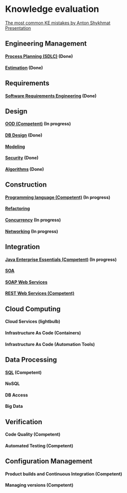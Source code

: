 # Knowledge evaluation

[The most common KE mistakes by Anton Shykhmat](https://www.youtube.com/watch?v=QYk26WmxmJ4)  
[Presentation](files/The%20most%20common%20KE%20mistakes.pptx)


## Engineering Management
#### [Process Planning (SDLC)](Process%20Planning%20%28SDLC%29.md) (Done)
#### [Estimation](Estimation.md) (Done)

## Requirements
#### [Software Requirements Engineering](Software%20Requirements%20Engineering.md) (Done)

## Design
#### [OOD (Competent)](OOD.md) (In progress)
#### [DB Design](DB%20Design.md) (Done)
#### [Modeling](Modeling.md)
#### [Security](Security.md) (Done)
#### [Algorithms](Algorithms.md) (Done)

## Construction
#### [Programming language (Competent)](Programming%20language.md) (In progress)
#### [Refactoring](Refactoring.md) 
#### [Concurrency](Concurrency.md) (In progress)
#### [Networking](Networking.md) (In progress)

## Integration
#### [Java Enterprise Essentials (Competent)](Java%20Enterprise%20Essentials.md) (In progress)
#### [SOA](SOA.md)
#### [SOAP Web Services](SOAP%20Web%20Services.md)
#### [REST Web Services (Competent)](REST%20Web%20Services.md)

## Cloud Computing
#### Cloud Services (lightbulb)
#### Infrastructure As Code (Containers)
#### Infrastructure As Code (Automation Tools)

## Data Processing
#### [SQL](SQL.md) (Competent)
#### NoSQL
#### DB Access
#### Big Data

## Verification
#### Code Quality (Competent)
#### Automated Testing (Competent)

## Configuration Management
#### Product builds and Continuous Integration (Competent)
#### Managing versions (Competent)

